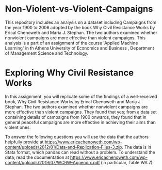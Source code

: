 # Non-Violent-vs-Violent-Campaigns
This repository includes an analysis on a dataset including Campaigns from the year 1900 to 2006 adopted by the book  Why Civil Resistance Works by Erical Chenoweth and Maria J. Stephan. The two authors examined whether nonviolent campaigns are more effective than violent campaigns.  This analysis is a part of an assignment of the course 'Applied Machine Learning' in th Athens University of Economics and Business , Department of Management Science and Technology.

# Exploring Why Civil Resistance Works
In this assignment, you will replicate some of the findings of a well-received book, Why Civil Resistance Works by Erical Chenoweth and Maria J. Stephan. The two authors examined whether nonviolent campaigns are more effective than violent campaigns. They found that yes; from a data set containing details of campaigns from 1900 onwards, they found that in general peaceful campaigns are more effective in achieving their aims than violent ones.

To answer the following questions you will use the data that the authors helpfully provide at https://www.ericachenoweth.com/wp-content/uploads/2012/01/Data-and-Replication-Files-3.zip. The data is in Stata format, which pandas can read without a problem. To understand the data, read the documentation at https://www.ericachenoweth.com/wp-content/uploads/2019/07/WCRW-Appendix.pdf (in particular, Table WA.7)